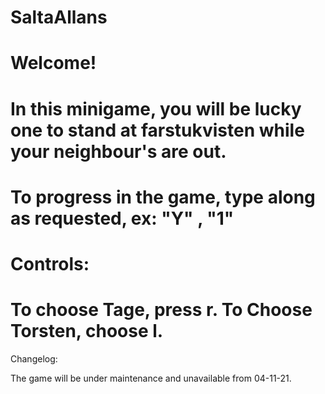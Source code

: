 # SaltaAllans
# Welcome!
# In this minigame, you will be lucky one to stand at farstukvisten while your neighbour's are out. 
# To progress in the game, type along as requested, ex: "Y" , "1" 
# Controls:
# To choose Tage, press r. To Choose Torsten, choose l.

Changelog:

The game will be under maintenance and unavailable from 04-11-21. 
